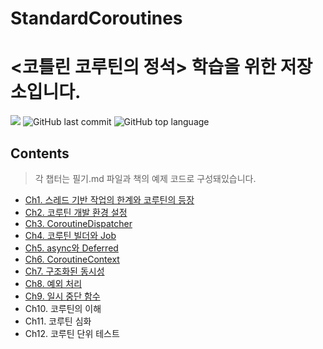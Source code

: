 # StandardCoroutines


# <코틀린 코루틴의 정석> 학습을 위한 저장소입니다.
![](https://img.shields.io/badge/start%20date%20%20-25.1.13-green?style=flat-square&logo=start) ![GitHub last commit](https://img.shields.io/github/last-commit/ichanguk/Standard_Coroutines?style=flat-square) ![GitHub top language](https://img.shields.io/github/languages/top/ichanguk/Standard_Coroutines?color=orange&logo=java&style=flat-square)

## Contents

> 각 챕터는 필기.md 파일과 책의 예제 코드로 구성돼있습니다.

- [Ch1. 스레드 기반 작업의 한계와 코루틴의 등장](https://github.com/ichanguk/Standard_Coroutines/tree/master/app/src/main/java/chapter1)
- [Ch2. 코루틴 개발 환경 설정](https://github.com/ichanguk/Standard_Coroutines/tree/master/app/src/main/java/chapter2)
- [Ch3. CoroutineDispatcher](https://github.com/ichanguk/Standard_Coroutines/tree/master/app/src/main/java/chapter3)
- [Ch4. 코루틴 빌더와 Job](https://github.com/ichanguk/Standard_Coroutines/tree/master/app/src/main/java/chapter4)
- [Ch5. async와 Deferred](https://github.com/ichanguk/Standard_Coroutines/tree/master/app/src/main/java/chapter5)
- [Ch6. CoroutineContext](https://github.com/ichanguk/Standard_Coroutines/tree/master/app/src/main/java/chapter6)
- [Ch7. 구조화된 동시성](https://github.com/ichanguk/Standard_Coroutines/tree/master/app/src/main/java/chapter7)
- [Ch8. 예외 처리](https://github.com/ichanguk/Standard_Coroutines/tree/master/app/src/main/java/chapter8)
- [Ch9. 일시 중단 함수](https://github.com/ichanguk/Standard_Coroutines/tree/master/app/src/main/java/chapter9)
- Ch10. 코루틴의 이해
- Ch11. 코루틴 심화
- Ch12. 코루틴 단위 테스트